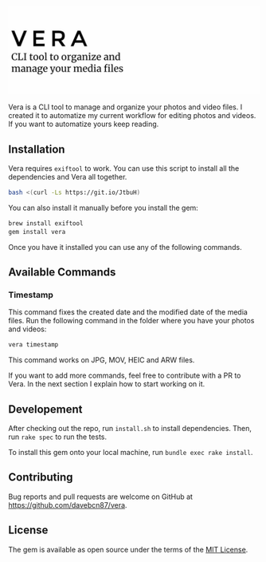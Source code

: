 ![vera](vera.jpg)

Vera is a CLI tool to manage and organize your photos and video files. I created it to automatize my current workflow for editing photos and videos. If you want to automatize yours keep reading.

## Installation

Vera requires `exiftool` to work. You can use this script to install all the dependencies and Vera all together.

```bash
bash <(curl -Ls https://git.io/JtbuH)
```

You can also install it manually before you install the gem:

```bash
brew install exiftool
gem install vera
```

Once you have it installed you can use any of the following commands.

## Available Commands

### Timestamp

This command fixes the created date and the modified date of the media files. Run the following command in the folder where you have your photos and videos:

```bash
vera timestamp
```

This command works on JPG, MOV, HEIC and ARW files.

If you want to add more commands, feel free to contribute with a PR to Vera. In the next section I explain how to start working on it.

## Developement

After checking out the repo, run `install.sh` to install dependencies. Then, run `rake spec` to run the tests.

To install this gem onto your local machine, run `bundle exec rake install`.

## Contributing

Bug reports and pull requests are welcome on GitHub at https://github.com/davebcn87/vera.

## License

The gem is available as open source under the terms of the [MIT License](https://opensource.org/licenses/MIT).
